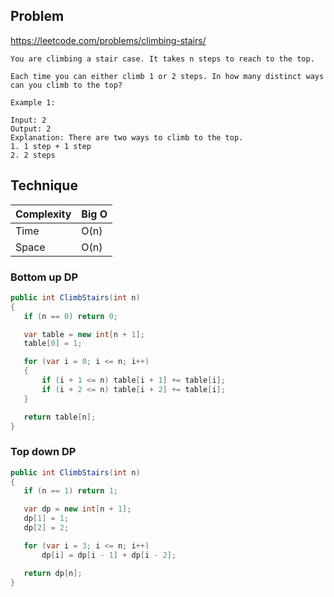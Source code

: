 ## Problem

https://leetcode.com/problems/climbing-stairs/

```
You are climbing a stair case. It takes n steps to reach to the top.

Each time you can either climb 1 or 2 steps. In how many distinct ways can you climb to the top?

Example 1:

Input: 2
Output: 2
Explanation: There are two ways to climb to the top.
1. 1 step + 1 step
2. 2 steps

```


## Technique 


| Complexity | Big O |
|------------|-------|
| Time       | O(n)  |
| Space      | O(n)  |

### Bottom up DP

```csharp
public int ClimbStairs(int n)
{
   if (n == 0) return 0;

   var table = new int[n + 1];
   table[0] = 1;

   for (var i = 0; i <= n; i++)
   {
       if (i + 1 <= n) table[i + 1] += table[i];
       if (i + 2 <= n) table[i + 2] += table[i];
   }

   return table[n];
}
```

### Top down DP

```csharp
public int ClimbStairs(int n)
{
   if (n == 1) return 1;

   var dp = new int[n + 1];
   dp[1] = 1;
   dp[2] = 2;

   for (var i = 3; i <= n; i++)
       dp[i] = dp[i - 1] + dp[i - 2];

   return dp[n];
}
```


